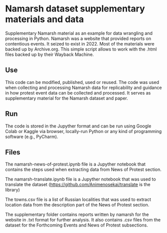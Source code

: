# Namarsh dataset supplementary materials and data
Supplementary Namarsh material as an example for data wrangling and processing in Python. Namarsh was a website that provided reports on contentious events. It seized to exist in 2022. Most of the materials were backed up by Archive.org. This simple script allows to work with the .html files backed up by their Wayback Machine.

## Use
This code can be modified, published, used or reused. The code was used when collecting and processing Namarsh data for replicability and guidance in how protest event data can be collected and processed. It serves as supplementary material for the Namarsh dataset and paper.

## Run
The code is stored in the Jupyther format and can be run using Google Colab or Kaggle via browser, locally-run Python or any kind of programming software (e.g., PyCharm).

## Files
The namarsh-news-of-protest.ipynb file is a Jupyther notebook that contains the steps used when extracting data from News of Protest section.

The namarsh-translate.ipynb file is a Jupyther notebook that was used to translate the dataset (https://github.com/Animenosekai/translate is the library)

The towns.csv file is a list of Russian localities that was used to extract location data from the description part of the News of Protest section.

The supplementary folder contains reports written by namarsh for the website in .txt format for further analysis. It also contains .csv files from the dataset for the Forthcoming Events and News of Protest subsections.
